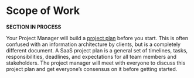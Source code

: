 # Scope of Work

**SECTION IN PROCESS**

Your Project Manager will build a [project plan](https://www.teamgantt.com/guide-to-project-management/how-to-plan-a-project) before you start. This is often confused with an information architecture by clients, but is a completely different document. A SaaS project plan is a general set of timelines, tasks, responsibilities, deadlines, and expectations for all team members and stakeholders. The project manager will meet with everyone to discuss this project plan and get everyone’s consensus on it before getting started.



